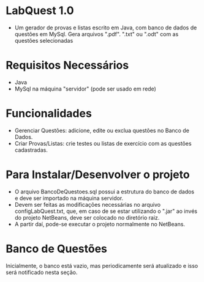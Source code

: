 # LabQuest 1.0

* Um gerador de provas e listas escrito em Java, com banco de dados de questões em MySql. Gera arquivos ".pdf". ".txt" ou ".odt" com as questões selecionadas

# Requisitos Necessários

* Java
* MySql na máquina "servidor" (pode ser usado em rede)

# Funcionalidades

* Gerenciar Questões: adicione, edite ou exclua questões no Banco de Dados.
* Criar Provas/Listas: crie testes ou listas de exercício com as questões cadastradas.

# Para Instalar/Desenvolver o projeto

* O arquivo BancoDeQuestoes.sql possui a estrutura do banco de dados e deve ser importado na máquina servidor.
* Devem ser feitas as modificações necessárias no arquivo configLabQuest.txt, que, em caso de se estar utilizando o ".jar" ao invés do projeto NetBeans, deve ser colocado no diretório raiz.
* A partir daí, pode-se executar o projeto normalmente no NetBeans.

# Banco de Questões

Inicialmente, o banco está vazio, mas periodicamente será atualizado e isso será
notificado nesta seção.

